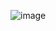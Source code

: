 

![image](https://github.com/liubovkyry/DAX/assets/118057504/f67e811d-5a07-496a-a556-3d8a52d2d803)
